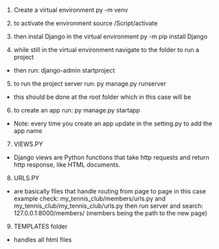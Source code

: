 1. Create a virtual environment
py -m venv <projectname>

2. to activate the environment
source <projectname>/Script/activate

3. then instal Django in the virtual environment
py -m pip install Django

4. while still in the virtual environment navigate to the <projectname> folder to run a project
- then run:
django-admin startproject <djangoprojectname>

5. to run the project server run:
py manage.py runserver
- this should be done at the root folder which in this case will be <djangoprojectname>

6. to create an app run:
py manage.py startapp <nameofapp>
- Note: every time you create an app update in the setting.py to add the app name

7. VIEWS.PY
- Django views are Python functions that take http requests and return http response, like HTML documents.

8. URLS.PY
- are basically files that handle routing from page to page
in this case example check:
my_tennis_club/members/urls.py and my_tennis_club/my_tennis_club/urls.py
then run server and search: 127.0.0.1:8000/members/ (members being the path to the new page)

9. TEMPLATES folder
- handles all html files